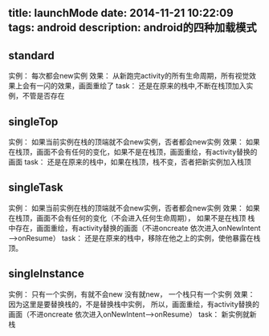 title: launchMode
date: 2014-11-21 10:22:09
tags: android
description: android的四种加载模式
---


 ## standard
 实例： 每次都会new实例 
 效果： 从新跑完activity的所有生命周期，所有视觉效果上会有一闪的效果，画面重绘了
 task： 还是在原来的栈中,不断在栈顶加入实例，不管是否存在

 ## singleTop
 实例： 如果当前实例在栈的顶端就不会new实例，否者都会new实例 
 效果： 如果在栈顶，画面不会有任何的变化，如果不是在栈顶，画面重绘，有activity替换的画面
 task： 还是在原来的栈中，如果在栈顶，栈不变，否者把新实例加入栈顶

 ## singleTask
 实例： 如果当前实例在栈的顶端就不会new实例，否者都会new实例 
 效果： 如果在栈顶，画面不会有任何的变化（不会进入任何生命周期），
 如果不是在栈顶 栈中存在，画面重绘，有activity替换的画面（不进oncreate  依次进入onNewIntent——>onResume）
 task： 还是在原来的栈中，移除在他之上的实例，使他暴露在栈顶。

 ## singleInstance
 实例： 只有一个实例，有就不会new  没有就new， 一个栈只有一个实例
 效果： 因为这里是要替换栈的，不是替换栈中实例，
 所以，画面重绘，有activity替换的画面（不进oncreate  依次进入onNewIntent——>onResume）
 task： 新实例就新栈